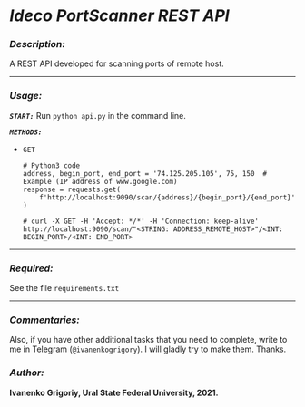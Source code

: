 # _Ideco PortScanner REST API_

### _Description:_

A REST API developed for scanning ports of remote host.

---

### _Usage:_

_**`START:`**_
Run `python api.py` in the command line.

_**`METHODS:`**_

* `GET`
      
      # Python3 code
      address, begin_port, end_port = '74.125.205.105', 75, 150  # Example (IP address of www.google.com)
      response = requests.get(
          f'http://localhost:9090/scan/{address}/{begin_port}/{end_port}'
      )
          
      # curl -X GET -H 'Accept: */*' -H 'Connection: keep-alive' http://localhost:9090/scan/"<STRING: ADDRESS_REMOTE_HOST>"/<INT: BEGIN_PORT>/<INT: END_PORT>


---

### _Required:_

See the file `requirements.txt`

---

### _Commentaries:_

Also, if you have other additional tasks that you need to complete, write to 
me in Telegram (`@ivanenkogrigory`). I will gladly try to make them. Thanks.

### _Author:_ 

**Ivanenko Grigoriy, Ural State Federal University, 2021.**
